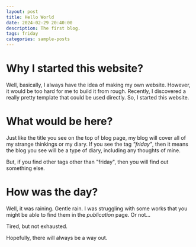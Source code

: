 ```yaml
---
layout: post
title: Hello World
date: 2024-02-29 20:40:00
description: The first blog.
tags: friday
categories: sample-posts
---
```


# Why I started this website?

Well, basically, I always have the idea of making my own website. However, it would be too hard for me to build it from rough. Recently, I discovered a really pretty template that could be used directly. So, I started this website.

# What would be here?

Just like the title you see on the top of blog page, my blog will cover all of my strange thinkings or my diary. If you see the tag *"friday"*, then it means the blog you see will be a type of diary, including any thoughts of mine.

But, if you find other tags other than "friday", then you will find out something else.

# How was the day?

Well, it was raining. Gentle rain. I was struggling with some works that you might be able to find them in the *publication* page. Or not...

Tired, but not exhausted.

Hopefully, there will always be a way out.
